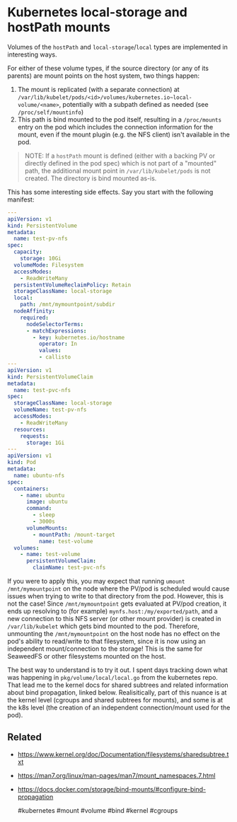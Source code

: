 # Kubernetes local-storage and hostPath mounts

Volumes of the `hostPath` and `local-storage`/`local` types are implemented in
interesting ways.

For either of these volume types, if the source directory (or any of its
parents) are mount points on the host system, two things happen:

1. The mount is replicated (with a separate connection) at
   `/var/lib/kubelet/pods/<id>/volumes/kubernetes.io~local-volume/<name>`,
   potentially with a subpath defined as needed (see `/proc/self/mountinfo`)
2. This path is bind mounted to the pod itself, resulting in a `/proc/mounts`
   entry on the pod which includes the connection information for the mount,
   even if the mount plugin (e.g. the NFS client) isn't available in the pod.

> NOTE: If a `hostPath` mount is defined (either with a backing PV or directly
defined in the pod spec) which is not part of a "mounted" path, the additional
mount point in `/var/lib/kubelet/pods` is not created. The directory is bind
mounted as-is.

This has some interesting side effects. Say you start with the following
manifest:

```yaml
---
apiVersion: v1
kind: PersistentVolume
metadata:
  name: test-pv-nfs
spec:
  capacity:
    storage: 10Gi
  volumeMode: Filesystem
  accessModes:
    - ReadWriteMany
  persistentVolumeReclaimPolicy: Retain
  storageClassName: local-storage
  local:
    path: /mnt/mymountpoint/subdir
  nodeAffinity:
    required:
      nodeSelectorTerms:
      - matchExpressions:
        - key: kubernetes.io/hostname
          operator: In
          values:
          - callisto
---
apiVersion: v1
kind: PersistentVolumeClaim
metadata:
  name: test-pvc-nfs
spec:
  storageClassName: local-storage
  volumeName: test-pv-nfs
  accessModes:
    - ReadWriteMany
  resources:
    requests:
      storage: 1Gi
---
apiVersion: v1
kind: Pod
metadata:
  name: ubuntu-nfs
spec:
  containers:
    - name: ubuntu
      image: ubuntu
      command:
        - sleep
        - 3000s
      volumeMounts:
        - mountPath: /mount-target
          name: test-volume
  volumes:
    - name: test-volume
      persistentVolumeClaim:
        claimName: test-pvc-nfs

```

If you were to apply this, you may expect that running `umount
/mnt/mymountpoint` on the node where the PV/pod is scheduled would cause issues
when trying to write to that directory from the pod. However, this is not the
case! Since `/mnt/mymountpoint` gets evaluated at PV/pod creation, it ends up
resolving to (for example) `mynfs.host:/my/exported/path`, and a new connection
to this NFS server (or other mount provider) is created in `/var/lib/kubelet`
which gets bind mounted to the pod. Therefore, unmounting the
`/mnt/mymountpoint` on the host node has no effect on the pod's ability to
read/write to that filesystem, since it is now using an independent
mount/connection to the storage! This is the same for SeaweedFS or other
filesystems mounted on the host.

The best way to understand is to try it out. I spent days tracking down what
was happening in `pkg/volume/local/local.go` from the kubernetes repo. That
lead me to the kernel docs for shared subtrees and related information about
bind propagation, linked below. Realisitically, part of this nuance is at the
kernel level (cgroups and shared subtrees for mounts), and some is at the k8s
level (the creation of an independent connection/mount used for the pod).

## Related

- https://www.kernel.org/doc/Documentation/filesystems/sharedsubtree.txt
- https://man7.org/linux/man-pages/man7/mount_namespaces.7.html
- https://docs.docker.com/storage/bind-mounts/#configure-bind-propagation

    #kubernetes #mount #volume #bind #kernel #cgroups
